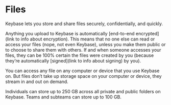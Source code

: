 # Files
Keybase lets you store and share files securely, confidentially, and quickly.

Anything you upload to Keybase is automatically [end-to-end encrypted](link to info about encryption). This means that no one else can read or access your files (nope, not even Keybase), unless you make them public or to choose to share them with others. If and when someone accesses your files, they can be 100% certain the files were created by you (because they’re automatically [signed](link to info about signing) by you).

You can access any file on any computer or device that you use Keybase on. But files don’t take up storage space on your computer or device, they stream in and out on demand.

Individuals can store up to 250 GB across all private and public folders on Keybase. Teams and subteams can store up to 100 GB.


